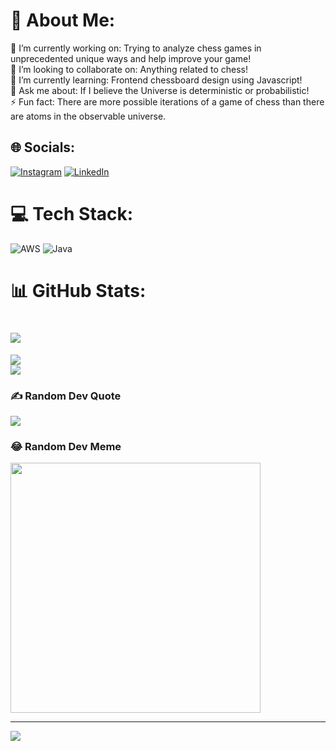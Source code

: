 # 💫 About Me:
🔭 I’m currently working on: Trying to analyze chess games in unprecedented unique ways and help improve your game!<br>👯 I’m looking to collaborate on: Anything related to chess!<br>🌱 I’m currently learning: Frontend chessboard design using Javascript!<br>💬 Ask me about: If I believe the Universe is deterministic or probabilistic! <br>⚡ Fun fact: There are more possible iterations of a game of chess than there are atoms in the observable universe.


## 🌐 Socials:
[![Instagram](https://img.shields.io/badge/Instagram-%23E4405F.svg?logo=Instagram&logoColor=white)](https://instagram.com/www.instagram.com/sir.adddy) [![LinkedIn](https://img.shields.io/badge/LinkedIn-%230077B5.svg?logo=linkedin&logoColor=white)](https://linkedin.com/in/https://www.linkedin.com/in/codewithadi/) 

# 💻 Tech Stack:
![AWS](https://img.shields.io/badge/AWS-%23FF9900.svg?style=for-the-badge&logo=amazon-aws&logoColor=white) ![Java](https://img.shields.io/badge/java-%23ED8B00.svg?style=for-the-badge&logo=java&logoColor=white)
# 📊 GitHub Stats:
# ![](https://github-readme-stats.vercel.app/api?username=adithya2208&theme=vision-friendly-dark&hide_border=false&include_all_commits=true&count_private=true)<br/>
![](https://github-readme-streak-stats.herokuapp.com/?user=adithya2208&theme=vision-friendly-dark&hide_border=false)<br/>
![](https://github-readme-stats.vercel.app/api/top-langs/?username=adithya2208&theme=vision-friendly-dark&hide_border=false&include_all_commits=true&count_private=true&layout=compact)

### ✍️ Random Dev Quote
![](https://quotes-github-readme.vercel.app/api?type=horizontal&theme=gruvbox)

### 😂 Random Dev Meme
<img src='https://randommeme-five.vercel.app/' style="height: 400px;"/>

---
[![](https://visitcount.itsvg.in/api?id=adithya2208&icon=5&color=7)](https://visitcount.itsvg.in)

<!-- Proudly created with GPRM ( https://gprm.itsvg.in ) -->
